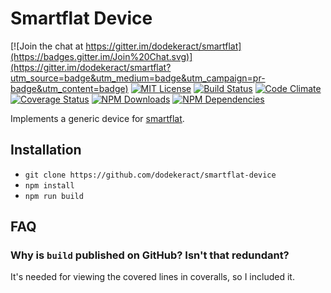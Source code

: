 # Smartflat Device

[![Join the chat at https://gitter.im/dodekeract/smartflat](https://badges.gitter.im/Join%20Chat.svg)](https://gitter.im/dodekeract/smartflat?utm_source=badge&utm_medium=badge&utm_campaign=pr-badge&utm_content=badge)
[![MIT License](https://img.shields.io/badge/license-MIT-blue.svg)](http://opensource.org/licenses/MIT)
[![Build Status](https://api.travis-ci.org/dodekeract/smartflat-device.svg)](https://travis-ci.org/dodekeract/smartflat-device/)
[![Code Climate](https://codeclimate.com/github/dodekeract/smartflat-device/badges/gpa.svg)](https://codeclimate.com/github/dodekeract/smartflat-device)
[![Coverage Status](https://coveralls.io/repos/github/dodekeract/smartflat-device/badge.svg?branch=master)](https://coveralls.io/github/dodekeract/smartflat-device?branch=master)
[![NPM Downloads](https://img.shields.io/npm/dt/smartflat-device.svg)](https://npmjs.com/package/smartflat-device)
[![NPM Dependencies](https://david-dm.org/dodekeract/smartflat-device.svg)](https://david-dm.org/dodekeract/smartflat-device)

Implements a generic device for [smartflat](https://smartfl.at).

## Installation

- `git clone https://github.com/dodekeract/smartflat-device`
- `npm install`
- `npm run build`

## FAQ

### Why is `build` published on GitHub? Isn't that redundant?

It's needed for viewing the covered lines in coveralls, so I included it.
